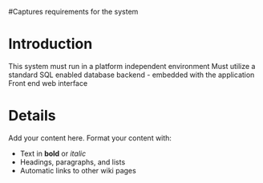 #Captures requirements for the system

# Introduction #

This system must run in a platform independent environment
Must utilize a standard SQL enabled database backend - embedded with the application
Front end web interface


# Details #



Add your content here.  Format your content with:
  * Text in **bold** or _italic_
  * Headings, paragraphs, and lists
  * Automatic links to other wiki pages